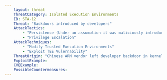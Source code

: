 ```yaml
---
    layout: threat
    ThreatCategory: Isolated Execution Environments
    ID: STA-12
    Threat: "Backdoors introduced by developers"
    AttackTactics:
        - "Persistence (Under an assumption it was maliciously introduced or left)"
        - "Privilege Escalation"
    AttackTechniques:
        - "Modify Trusted Execution Environments"
        - "Exploit TEE Vulernability"
    ThreatOrigin: "Chinese ARM vendor left developer backdoor in kernel for Android, other devices [^208]"
    ExploitExample:
    CVEExample:
    PossibleCountermeasures:
---
```

